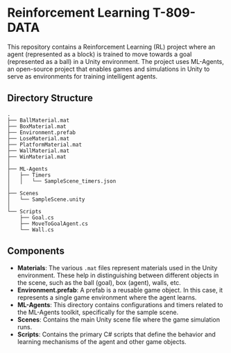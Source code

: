 # Reinforcement Learning T-809-DATA

This repository contains a Reinforcement Learning (RL) project where an agent (represented as a block) is trained to move towards a goal (represented as a ball) in a Unity environment. The project uses ML-Agents, an open-source project that enables games and simulations in Unity to serve as environments for training intelligent agents.

## Directory Structure

```
.
├── BallMaterial.mat
├── BoxMaterial.mat
├── Environment.prefab
├── LoseMaterial.mat
├── PlatformMaterial.mat
├── WallMaterial.mat
├── WinMaterial.mat
│
├── ML-Agents
│   ├── Timers
│   │   └── SampleScene_timers.json
│
├── Scenes
│   └── SampleScene.unity
│
└── Scripts
    ├── Goal.cs
    ├── MoveToGoalAgent.cs
    └── Wall.cs
```

## Components

- **Materials**: The various `.mat` files represent materials used in the Unity environment. These help in distinguishing between different objects in the scene, such as the ball (goal), box (agent), walls, etc.
- **Environment.prefab**: A prefab is a reusable game object. In this case, it represents a single game environment where the agent learns.
- **ML-Agents**: This directory contains configurations and timers related to the ML-Agents toolkit, specifically for the sample scene.
- **Scenes**: Contains the main Unity scene file where the game simulation runs.
- **Scripts**: Contains the primary C# scripts that define the behavior and learning mechanisms of the agent and other game objects.
